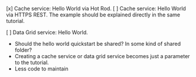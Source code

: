 [x] Cache service: Hello World via Hot Rod.
[ ] Cache service: Hello World via HTTPS REST.
The example should be explained directly in the same tutorial. 

[ ] Data Grid service: Hello World.
* Should the hello world quickstart be shared? In some kind of shared folder?
* Creating a cache service or data grid service becomes just a parameter to the tutorial.
* Less code to maintain
